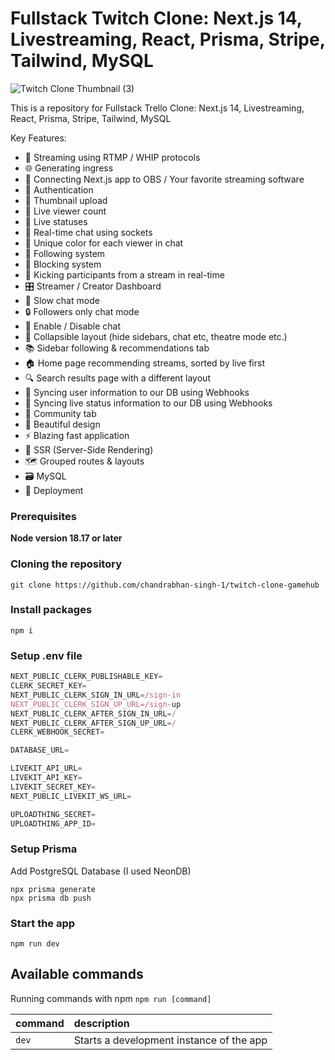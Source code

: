 # Fullstack Twitch Clone: Next.js 14, Livestreaming, React, Prisma, Stripe, Tailwind, MySQL

![Twitch Clone Thumbnail (3)](https://github.com/chandrabhan-singh-1/twitch-clone-gamehub/blob/main/public/profile.jpg)

This is a repository for Fullstack Trello Clone: Next.js 14, Livestreaming, React, Prisma, Stripe, Tailwind, MySQL

Key Features:

- 📡 Streaming using RTMP / WHIP protocols
- 🌐 Generating ingress
- 🔗 Connecting Next.js app to OBS / Your favorite streaming software
- 🔐 Authentication
- 📸 Thumbnail upload
- 👀 Live viewer count
- 🚦 Live statuses
- 💬 Real-time chat using sockets
- 🎨 Unique color for each viewer in chat
- 👥 Following system
- 🚫 Blocking system
- 👢 Kicking participants from a stream in real-time
- 🎛️ Streamer / Creator Dashboard
- 🐢 Slow chat mode
- 🔒 Followers only chat mode
- 📴 Enable / Disable chat
- 🔽 Collapsible layout (hide sidebars, chat etc, theatre mode etc.)
- 📚 Sidebar following & recommendations tab
- 🏠 Home page recommending streams, sorted by live first
- 🔍 Search results page with a different layout
- 🔄 Syncing user information to our DB using Webhooks
- 📡 Syncing live status information to our DB using Webhooks
- 🤝 Community tab
- 🎨 Beautiful design
- ⚡ Blazing fast application
- 📄 SSR (Server-Side Rendering)
- 🗺️ Grouped routes & layouts
- 🗃️ MySQL
- 🚀 Deployment

### Prerequisites

**Node version 18.17 or later**

### Cloning the repository

```shell
git clone https://github.com/chandrabhan-singh-1/twitch-clone-gamehub
```

### Install packages

```shell
npm i
```

### Setup .env file

```js
NEXT_PUBLIC_CLERK_PUBLISHABLE_KEY=
CLERK_SECRET_KEY=
NEXT_PUBLIC_CLERK_SIGN_IN_URL=/sign-in
NEXT_PUBLIC_CLERK_SIGN_UP_URL=/sign-up
NEXT_PUBLIC_CLERK_AFTER_SIGN_IN_URL=/
NEXT_PUBLIC_CLERK_AFTER_SIGN_UP_URL=/
CLERK_WEBHOOK_SECRET=

DATABASE_URL=

LIVEKIT_API_URL=
LIVEKIT_API_KEY=
LIVEKIT_SECRET_KEY=
NEXT_PUBLIC_LIVEKIT_WS_URL=

UPLOADTHING_SECRET=
UPLOADTHING_APP_ID=
```

### Setup Prisma

Add PostgreSQL Database (I used NeonDB)

```shell
npx prisma generate
npx prisma db push

```

### Start the app

```shell
npm run dev
```

## Available commands

Running commands with npm `npm run [command]`

| command | description                              |
| :------ | :--------------------------------------- |
| `dev`   | Starts a development instance of the app |
